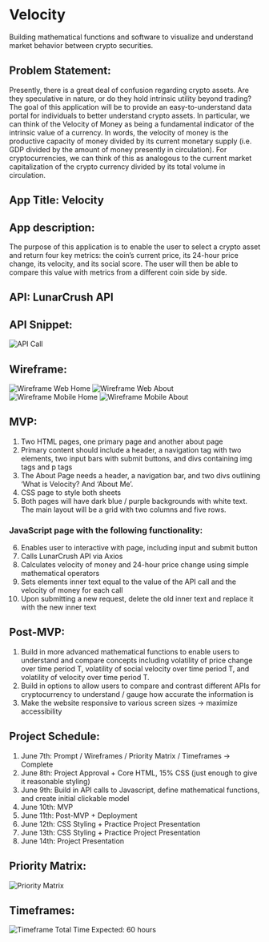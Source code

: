 # Velocity
Building mathematical functions and software to visualize and understand market behavior between crypto securities.

## Problem Statement:
Presently, there is a great deal of confusion regarding crypto assets. Are they speculative in nature, or do they hold intrinsic utility beyond trading? The goal of this application will be to provide an easy-to-understand data portal for individuals to better understand crypto assets. In particular, we can think of the Velocity of Money as being a fundamental indicator of the intrinsic value of a currency. In words, the velocity of money is the productive capacity of money divided by its current monetary supply (i.e. GDP divided by the amount of money presently in circulation). For cryptocurrencies, we can think of this as analogous to the current market capitalization of the crypto currency divided by its total volume in circulation. 
## App Title: Velocity
## App description: 
The purpose of this application is to enable the user to select a crypto asset and return four key metrics: the coin’s current price, its 24-hour price change, its velocity, and its social score. The user will then be able to compare this value with metrics from a different coin side by side.
## API: LunarCrush API
## API Snippet: 
![API Call](/images/API-example.png)


## Wireframe:
![Wireframe Web Home](/images/wireframe-homepage.png)
![Wireframe Web About](/images/wireframe-about-page.png)
![Wireframe Mobile Home](/images/wireframe-mobile-home.png)
![Wireframe Mobile About](/images/wireframe-mobile-about.png)

## MVP:
1. Two HTML pages, one primary page and another about page
2. Primary content should include a header, a navigation tag with two elements, two input bars with submit buttons, and divs containing img tags and p tags
3. The About Page needs a header, a navigation bar, and two divs outlining ‘What is Velocity? And ‘About Me’.
4. CSS page to style both sheets
5. Both pages will have dark blue / purple backgrounds with white text. The main layout will be a grid with two columns and five rows.
### JavaScript page with the following functionality:
6. Enables user to interactive with page, including input and submit button
7. Calls LunarCrush API via Axios
8. Calculates velocity of money and 24-hour price change  using simple mathematical operators
9. Sets elements inner text equal to the value of the API call and the velocity of money for each call
10. Upon submitting a new request, delete the old inner text and replace it with the new inner text
## Post-MVP:
1. Build in more advanced mathematical functions to enable users to understand and compare concepts including volatility of price change over time period T, volatility of social velocity over time period T, and volatility of velocity over time period T.
2. Build in options to allow users to compare and contrast different APIs for cryptocurrency to understand / gauge how accurate the information is
3. Make the website responsive to various screen sizes → maximize accessibility
## Project Schedule:
1. June 7th: Prompt / Wireframes / Priority Matrix / Timeframes → Complete
2. June 8th: Project Approval + Core HTML, 15% CSS (just enough to give it reasonable styling)
3. June 9th: Build in API calls to Javascript, define mathematical functions, and create initial clickable model
4. June 10th: MVP
5. June 11th: Post-MVP + Deployment
6. June 12th: CSS Styling + Practice Project Presentation
7. June 13th: CSS Styling + Practice Project Presentation
8. June 14th: Project Presentation
## Priority Matrix:
![Priority Matrix](/images/priority-matrix.png)

## Timeframes: 
![Timeframe](/images/timeframe.png)
Total Time Expected: 60 hours


